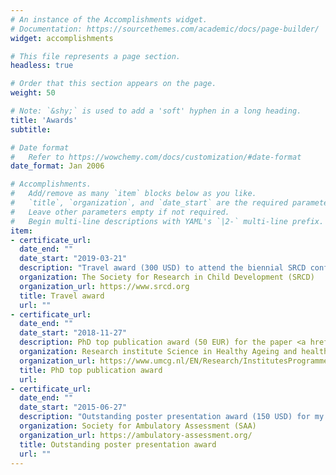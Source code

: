```yaml
---
# An instance of the Accomplishments widget.
# Documentation: https://sourcethemes.com/academic/docs/page-builder/
widget: accomplishments

# This file represents a page section.
headless: true

# Order that this section appears on the page.
weight: 50

# Note: `&shy;` is used to add a 'soft' hyphen in a long heading.
title: 'Awards'
subtitle:

# Date format
#   Refer to https://wowchemy.com/docs/customization/#date-format
date_format: Jan 2006

# Accomplishments.
#   Add/remove as many `item` blocks below as you like.
#   `title`, `organization`, and `date_start` are the required parameters.
#   Leave other parameters empty if not required.
#   Begin multi-line descriptions with YAML's `|2-` multi-line prefix.
item:
- certificate_url:
  date_end: ""
  date_start: "2019-03-21"
  description: "Travel award (300 USD) to attend the biennial SRCD conference from 2019-03-21 until 2019-03-23 in Baltimore (USA)"
  organization: The Society for Research in Child Development (SRCD)
  organization_url: https://www.srcd.org
  title: Travel award  
  url: ""
- certificate_url:
  date_end: ""
  date_start: "2018-11-27"
  description: PhD top publication award (50 EUR) for the paper <a href="/publication/vrijen-reward-related-2019/" target="_blank" rel="noopener noreferrer">Reward-Related Attentional Bias at Age 16 Predicts Onset of Depression During Nine Years of Follow-Up</a>.
  organization: Research institute Science in Healthy Ageing and healthcaRE (SHARE) 
  organization_url: https://www.umcg.nl/EN/Research/InstitutesProgrammes/SHARE/Paginas/default.aspx/
  title: PhD top publication award
  url: 
- certificate_url: 
  date_end: ""
  date_start: "2015-06-27"
  description: "Outstanding poster presentation award (150 USD) for my poster presentation 'Measuring BDNF in saliva: not yet possible with commercial ELISA kits' at the international 4th biennial conference of the Society for Ambulatory Assessment."
  organization: Society for Ambulatory Assessment (SAA)
  organization_url: https://ambulatory-assessment.org/
  title: Outstanding poster presentation award
  url: ""
---
```

